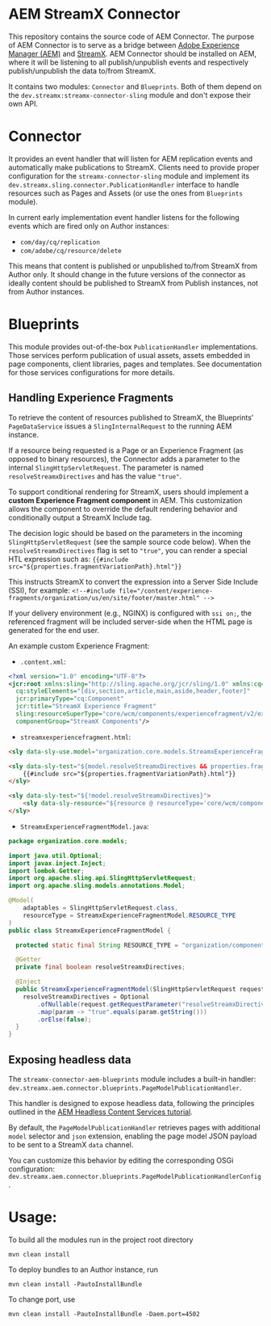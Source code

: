 # AEM StreamX Connector

This repository contains the source code of AEM Connector. The purpose of AEM Connector is to serve as a bridge between [Adobe Experience Manager (AEM)](https://business.adobe.com/products/experience-manager/adobe-experience-manager.html) and [StreamX](https://www.streamx.dev/). AEM Connector should be installed on AEM, where it will be listening to all publish/unpublish events and respectively publish/unpublish the data to/from StreamX.

It contains two modules: `Connector` and `Blueprints`. Both of them depend on the `dev.streamx:streamx-connector-sling` module and don't expose their own API.

# Connector

It provides an event handler that will listen for AEM replication events and automatically make
publications to StreamX.
Clients need to provide proper configuration for the `streamx-connector-sling` module and implement
its `dev.streamx.sling.connector.PublicationHandler` interface to handle resources such as Pages and
Assets (or use the ones from `Blueprints` module).

In current early implementation event handler listens for the following events which are fired only on Author instances:
 - `com/day/cq/replication`
 - `com/adobe/cq/resource/delete`

This means that content is published or unpublished to/from StreamX from Author only.
It should change in the future versions of the connector as ideally content should be published to
StreamX from Publish instances, not from Author instances.

# Blueprints

This module provides out-of-the-box `PublicationHandler` implementations. Those services perform publication of usual assets, assets embedded in page components, client libraries, pages and templates. See documentation for those services configurations for more details.

## Handling Experience Fragments
To retrieve the content of resources published to StreamX, the Blueprints' `PageDataService` issues a `SlingInternalRequest` to the running AEM instance.

If a resource being requested is a Page or an Experience Fragment (as opposed to binary resources), the Connector adds a parameter to the internal `SlingHttpServletRequest`.
The parameter is named `resolveStreamxDirectives` and has the value `"true"`.

To support conditional rendering for StreamX, users should implement a **custom Experience Fragment component** in AEM.
This customization allows the component to override the default rendering behavior and conditionally output a StreamX Include tag.

The decision logic should be based on the parameters in the incoming `SlingHttpServletRequest` (see the sample source code below).
When the `resolveStreamxDirectives` flag is set to `"true"`, you can render a special HTL expression such as:
`{{#include src="${properties.fragmentVariationPath}.html"}}`

This instructs StreamX to convert the expression into a Server Side Include (SSI), for example:
`<!--#include file="/content/experience-fragments/organization/us/en/site/footer/master.html" -->`

If your delivery environment (e.g., NGINX) is configured with `ssi on;`, the referenced fragment will be included server-side when the HTML page is generated for the end user.

An example custom Experience Fragment:

 - `.content.xml`:
```xml
<?xml version="1.0" encoding="UTF-8"?>
<jcr:root xmlns:sling="http://sling.apache.org/jcr/sling/1.0" xmlns:cq="http://www.day.com/jcr/cq/1.0" xmlns:jcr="http://www.jcp.org/jcr/1.0"
  cq:styleElements="[div,section,article,main,aside,header,footer]"
  jcr:primaryType="cq:Component"
  jcr:title="StreamX Experience Fragment"
  sling:resourceSuperType="core/wcm/components/experiencefragment/v2/experiencefragment"
  componentGroup="StreamX Components"/>
```

 - `streamxexperiencefragment.html`:
```html
<sly data-sly-use.model="organization.core.models.StreamxExperienceFragmentModel" />

<sly data-sly-test="${model.resolveStreamxDirectives && properties.fragmentVariationPath != null}">
    {{#include src="${properties.fragmentVariationPath}.html"}}
</sly>

<sly data-sly-test="${!model.resolveStreamxDirectives}">
    <sly data-sly-resource="${resource @ resourceType='core/wcm/components/experiencefragment/v2/experiencefragment'}" />
</sly>
```

 - `StreamxExperienceFragmentModel.java`:
```java
package organization.core.models;

import java.util.Optional;
import javax.inject.Inject;
import lombok.Getter;
import org.apache.sling.api.SlingHttpServletRequest;
import org.apache.sling.models.annotations.Model;

@Model(
    adaptables = SlingHttpServletRequest.class,
    resourceType = StreamxExperienceFragmentModel.RESOURCE_TYPE
)
public class StreamxExperienceFragmentModel {

  protected static final String RESOURCE_TYPE = "organization/components/streamxexperiencefragment";

  @Getter
  private final boolean resolveStreamxDirectives;

  @Inject
  public StreamxExperienceFragmentModel(SlingHttpServletRequest request) {
    resolveStreamxDirectives = Optional
        .ofNullable(request.getRequestParameter("resolveStreamxDirectives"))
        .map(param -> "true".equals(param.getString()))
        .orElse(false);
  }
}
```

## Exposing headless data

The `streamx-connector-aem-blueprints` module includes a built-in handler: `dev.streamx.aem.connector.blueprints.PageModelPublicationHandler`.

This handler is designed to expose headless data, following the principles outlined in the [AEM Headless Content Services tutorial](https://experienceleague.adobe.com/en/docs/experience-manager-learn/getting-started-with-aem-headless/content-services/overview).

By default, the `PageModelPublicationHandler` retrieves pages with additional `model` selector and `json` extension,
enabling the page model JSON payload to be sent to a StreamX `data` channel.

You can customize this behavior by editing the corresponding OSGi configuration: `dev.streamx.aem.connector.blueprints.PageModelPublicationHandlerConfig`.

# Usage:

To build all the modules run in the project root directory

```
mvn clean install
```

To deploy bundles to an Author instance, run

```
mvn clean install -PautoInstallBundle
```

To change port, use

```
mvn clean install -PautoInstallBundle -Daem.port=4502
```
